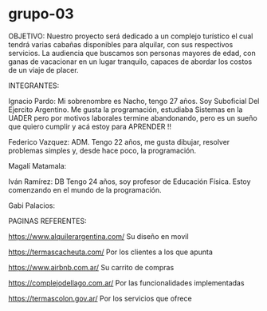 # grupo-03

OBJETIVO:
Nuestro proyecto será dedicado a un complejo turístico el cual tendrá varias cabañas disponibles para alquilar, con sus respectivos servicios. La audiencia que buscamos son personas mayores de edad, con ganas de vacacionar en un lugar tranquilo, capaces de abordar los costos de un viaje de placer.

INTEGRANTES:

Ignacio Pardo: Mi sobrenombre es Nacho, tengo 27 años. Soy Suboficial Del Ejercito Argentino. Me gusta la programación, estudiaba Sistemas en la UADER pero por motivos laborales termine abandonando, pero es un sueño que quiero cumplir y acá estoy para APRENDER !!

Federico Vazquez: ADM. Tengo 22 años, me gusta dibujar, resolver problemas simples y, desde hace poco, la programación.

Magalí Matamala:

Iván Ramírez: DB Tengo 24 años, soy profesor de Educación Física. Estoy comenzando en el mundo de la programación.

Gabi Palacios:

PAGINAS REFERENTES:

https://www.alquilerargentina.com/
Su diseño en movil

https://termascacheuta.com/
Por los clientes a los que apunta

https://www.airbnb.com.ar/
Su carrito de compras

https://complejodellago.com.ar/
Por las funcionalidades implementadas

https://termascolon.gov.ar/
Por los servicios que ofrece
